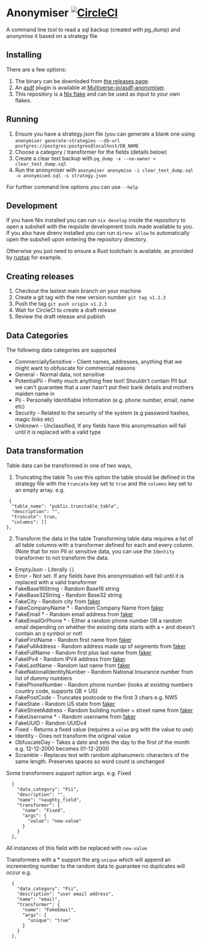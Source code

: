 # Anonymiser [![CircleCI](https://dl.circleci.com/status-badge/img/gh/Multiverse-io/anonymiser/tree/main.svg?style=svg)](https://circleci.com/gh/Multiverse-io/anonymiser/tree/main)

A command line tool to read a sql backup (created with pg_dump) and anonymise it based on a strategy file

## Installing
There are a few options:

1. The binary can be downloded from [the releases page](https://github.com/Multiverse-io/anonymiser/releases).
2. An [asdf](https://github.com/asdf-vm/asdf) plugin is available at [Multiverse-io/asdf-anonymiser](https://github.com/Multiverse-io/asdf-anonymiser).
3. This repository is a [Nix flake](https://nix.dev/concepts/flakes) and can be used as input to your own flakes.

## Running
1. Ensure you have a strategy.json file (you can generate a blank one using `anonymiser generate-strategies --db-url postgres://postgres:postgres@localhost/DB_NAME`
2. Choose a category / transformer for the fields (details below)
3. Create a clear text backup with `pg_dump -x --no-owner > clear_text_dump.sql`
4. Run the anonymiser with `anonymiser anonymise -i clear_text_dump.sql -o anonymised.sql -s strategy.json`

For further command line options you can use `--help`

## Development

If you have Nix installed you can run `nix develop` inside the repository to open a subshell with the requisite development tools made available to you.
If you also have direnv installed you can run `direnv allow` to automatically open the subshell upon entering the repository directory.

Otherwise you just need to ensure a Rust toolchain is available, as provided by [rustup](https://www.rust-lang.org/tools/install) for example.

## Creating releases

1. Checkout the lastest main branch on your machine
2. Create a git tag with the new version number `git tag v1.2.3`
3. Push the tag `git push origin v1.2.3`
4. Wait for CircleCI to create a draft release
5. Review the draft release and publish


## Data Categories

The following data categories are supported

- CommerciallySensitive - Client names, addresses, anything that we might want to obfuscate for commercial reasons
- General - Normal data, not sensitive
- PotentialPii - Pretty much anything free text! Shouldn't contain PII but we can't guarantee that a user hasn't put their bank details and mothers maiden name in
- Pii - Personally Identifiable Information (e.g. phone number, email, name etc)
- Security - Related to the security of the system (e.g password hashes, magic links etc)
- Unknown - Unclassified, If any fields have this anonymisation will fail until it is replaced with a valid type


## Data transformation

Table data can be transformed in one of two ways,
1. Truncating the table
To use this option the table should be defined in the strategy file with the `truncate` key set to `true` and the `columns` key set to an empty array. e.g.
  ```
   {
    "table_name": "public.trunctable_table",
    "description": "",
    "truncate": true,
    "columns": []
  },
  ```

2. Transform the data in the table
Transforming table data requires a list of all table columns with a transformer defined for each and every column. (Note that for non PII or sensitive data, you can use the `Identity` transformer to not transform the data.

- EmptyJson - Literally `{}`
- Error - Not set. If any fields have this anonymisation will fail until it is replaced with a valid transformer
- FakeBase16String - Random Base16 string
- FakeBase32String - Random Base32 string
- FakeCity - Random city from [faker](https://github.com/cksac/fake-rs)
- FakeCompanyName * - Random Company Name from [faker](https://github.com/cksac/fake-rs)
- FakeEmail * - Random email address from [faker](https://github.com/cksac/fake-rs)
- FakeEmailOrPhone * - Either a random phone number OR a random email depending on whether the existing data starts with a `+` and doesn't contain an `@` symbol or not!
- FakeFirstName - Random first name from [faker](https://github.com/cksac/fake-rs)
- FakeFullAddress - Random address made up of segments from [faker](https://github.com/cksac/fake-rs)
- FakeFullName - Random first plus last name from [faker](https://github.com/cksac/fake-rs)
- FakeIPv4 - Random IPV4 address from [faker](https://github.com/cksac/fake-rs)
- FakeLastName - Random last name from [faker](https://github.com/cksac/fake-rs)
- FakeNationalIdentityNumber - Random National Insurance number from list of dummy numbers
- FakePhoneNumber - Random phone number (looks at existing numbers country code, supports GB + US)
- FakePostCode - Truncates postcode to the first 3 chars e.g. NW5
- FakeState - Random US state from [faker](https://github.com/cksac/fake-rs)
- FakeStreetAddress - Random building number + street name from [faker](https://github.com/cksac/fake-rs)
- FakeUsername * - Random username from [faker](https://github.com/cksac/fake-rs)
- FakeUUID - Random UUIDv4
- Fixed - Returns a fixed value (requires a `value` arg with the value to use)
- Identity - Does not transform the original value
- ObfuscateDay - Takes a date and sets the day to the first of the month e.g. 12-12-2000 becomes 01-12-2000
- Scramble - Replaces text with random alphanumeric characters of the same length. Preserves spaces so word count is unchanged


Some transformers support option args. e.g. Fixed

```
  {
    "data_category": "Pii",
    "description": "",
    "name": "naughty_field",
    "transformer": {
      "name": "Fixed",
      "args": {
        "value": "new-value"
      }
    }
  },
```

All instances of this field with be replaced with `new-value`

Transformers with a * support the arg `unique` which will append an incrementing number to the random data to guarantee no duplicates will occur e.g.

```
  {
    "data_category": "Pii",
    "description": "user email address",
    "name": "email",
    "transformer": {
      "name": "FakeEmail",
      "args": {
        "unique": "true"
      }
    }
  },
```
